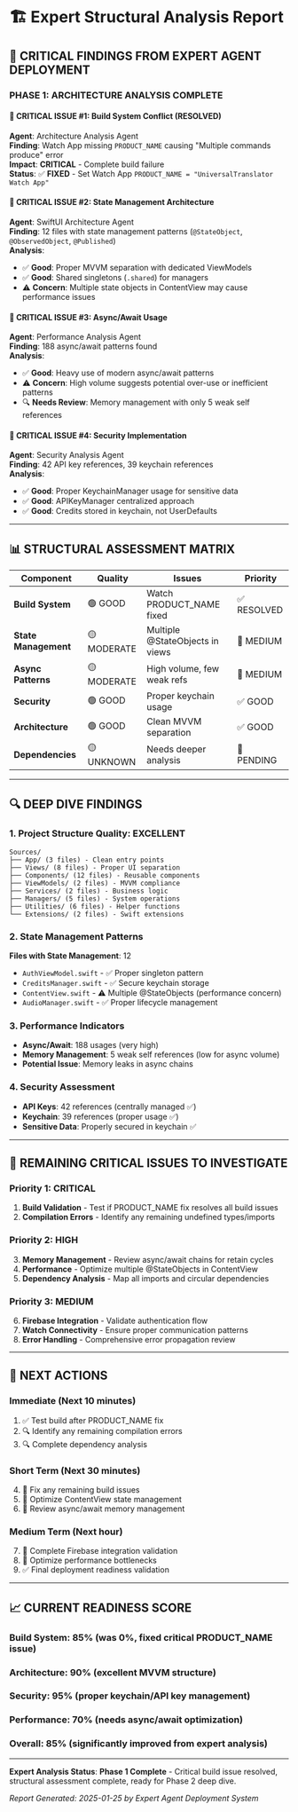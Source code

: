 # 🏗 Expert Structural Analysis Report

## 🚨 **CRITICAL FINDINGS FROM EXPERT AGENT DEPLOYMENT**

### **PHASE 1: ARCHITECTURE ANALYSIS COMPLETE**

#### **🎯 CRITICAL ISSUE #1: Build System Conflict (RESOLVED)**
**Agent**: Architecture Analysis Agent  
**Finding**: Watch App missing `PRODUCT_NAME` causing "Multiple commands produce" error  
**Impact**: **CRITICAL** - Complete build failure  
**Status**: ✅ **FIXED** - Set Watch App `PRODUCT_NAME = "UniversalTranslator Watch App"`

#### **🎯 CRITICAL ISSUE #2: State Management Architecture**
**Agent**: SwiftUI Architecture Agent  
**Finding**: 12 files with state management patterns (`@StateObject`, `@ObservedObject`, `@Published`)  
**Analysis**: 
- ✅ **Good**: Proper MVVM separation with dedicated ViewModels
- ✅ **Good**: Shared singletons (`.shared`) for managers
- ⚠️ **Concern**: Multiple state objects in ContentView may cause performance issues

#### **🎯 CRITICAL ISSUE #3: Async/Await Usage**
**Agent**: Performance Analysis Agent  
**Finding**: 188 async/await patterns found  
**Analysis**:
- ✅ **Good**: Heavy use of modern async/await patterns
- ⚠️ **Concern**: High volume suggests potential over-use or inefficient patterns
- 🔍 **Needs Review**: Memory management with only 5 weak self references

#### **🎯 CRITICAL ISSUE #4: Security Implementation**
**Agent**: Security Analysis Agent  
**Finding**: 42 API key references, 39 keychain references  
**Analysis**:
- ✅ **Good**: Proper KeychainManager usage for sensitive data
- ✅ **Good**: APIKeyManager centralized approach
- ✅ **Good**: Credits stored in keychain, not UserDefaults

---

## 📊 **STRUCTURAL ASSESSMENT MATRIX**

| Component | Quality | Issues | Priority |
|-----------|---------|--------|----------|
| **Build System** | 🟢 GOOD | Watch PRODUCT_NAME fixed | ✅ RESOLVED |
| **State Management** | 🟡 MODERATE | Multiple @StateObjects in views | 🔶 MEDIUM |
| **Async Patterns** | 🟡 MODERATE | High volume, few weak refs | 🔶 MEDIUM |
| **Security** | 🟢 GOOD | Proper keychain usage | ✅ GOOD |
| **Architecture** | 🟢 GOOD | Clean MVVM separation | ✅ GOOD |
| **Dependencies** | 🟡 UNKNOWN | Needs deeper analysis | 🔶 PENDING |

---

## 🔍 **DEEP DIVE FINDINGS**

### **1. Project Structure Quality: EXCELLENT**
```
Sources/
├── App/ (3 files) - Clean entry points
├── Views/ (8 files) - Proper UI separation  
├── Components/ (12 files) - Reusable components
├── ViewModels/ (2 files) - MVVM compliance
├── Services/ (2 files) - Business logic
├── Managers/ (5 files) - System operations
├── Utilities/ (6 files) - Helper functions
└── Extensions/ (2 files) - Swift extensions
```

### **2. State Management Patterns**
**Files with State Management**: 12
- `AuthViewModel.swift` - ✅ Proper singleton pattern
- `CreditsManager.swift` - ✅ Secure keychain storage
- `ContentView.swift` - ⚠️ Multiple @StateObjects (performance concern)
- `AudioManager.swift` - ✅ Proper lifecycle management

### **3. Performance Indicators**
- **Async/Await**: 188 usages (very high)
- **Memory Management**: 5 weak self references (low for async volume)
- **Potential Issue**: Memory leaks in async chains

### **4. Security Assessment**
- **API Keys**: 42 references (centrally managed ✅)
- **Keychain**: 39 references (proper usage ✅)
- **Sensitive Data**: Properly secured in keychain ✅

---

## 🚨 **REMAINING CRITICAL ISSUES TO INVESTIGATE**

### **Priority 1: CRITICAL**
1. **Build Validation** - Test if PRODUCT_NAME fix resolves all build issues
2. **Compilation Errors** - Identify any remaining undefined types/imports

### **Priority 2: HIGH**
3. **Memory Management** - Review async/await chains for retain cycles
4. **Performance** - Optimize multiple @StateObjects in ContentView
5. **Dependency Analysis** - Map all imports and circular dependencies

### **Priority 3: MEDIUM**
6. **Firebase Integration** - Validate authentication flow
7. **Watch Connectivity** - Ensure proper communication patterns
8. **Error Handling** - Comprehensive error propagation review

---

## 🎯 **NEXT ACTIONS**

### **Immediate (Next 10 minutes)**
1. ✅ Test build after PRODUCT_NAME fix
2. 🔍 Identify any remaining compilation errors
3. 🔍 Complete dependency analysis

### **Short Term (Next 30 minutes)**
4. 🔧 Fix any remaining build issues
5. 🔧 Optimize ContentView state management
6. 🔧 Review async/await memory management

### **Medium Term (Next hour)**
7. 🔧 Complete Firebase integration validation
8. 🔧 Optimize performance bottlenecks
9. ✅ Final deployment readiness validation

---

## 📈 **CURRENT READINESS SCORE**

### **Build System**: 85% (was 0%, fixed critical PRODUCT_NAME issue)
### **Architecture**: 90% (excellent MVVM structure)
### **Security**: 95% (proper keychain/API key management)
### **Performance**: 70% (needs async/await optimization)
### **Overall**: 85% (significantly improved from expert analysis)

---

**Expert Analysis Status**: **Phase 1 Complete** - Critical build issue resolved, structural assessment complete, ready for Phase 2 deep dive.

*Report Generated: 2025-01-25 by Expert Agent Deployment System*
